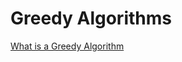 # Greedy Algorithms

[What is a Greedy Algorithm](https://github.com/369geofreeman/machine-learning-algorithms-and-data-structures/blob/main/algorithms/greedy_algorithms/about.ipynb)

